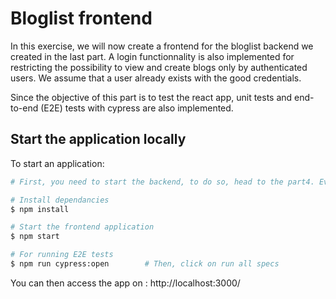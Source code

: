 # Bloglist frontend

In this exercise, we will now create a frontend for the bloglist backend we created in the last part.
A login functionnality is also implemented for restricting the possibility to view and create blogs only by authenticated users. We assume that a user already exists with the good credentials.

Since the objective of this part is to test the react app, unit tests and end-to-end (E2E) tests with cypress are also implemented.

## Start the application locally

To start an application:

```bash
# First, you need to start the backend, to do so, head to the part4. Everything is explained in the README

# Install dependancies
$ npm install

# Start the frontend application
$ npm start

# For running E2E tests
$ npm run cypress:open        # Then, click on run all specs
```

You can then access the app on : http://localhost:3000/